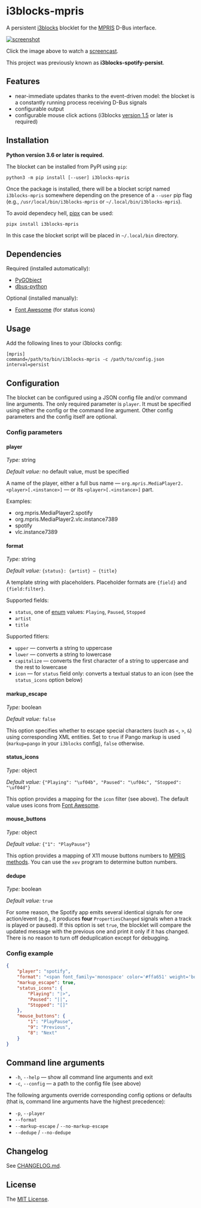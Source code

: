 # i3blocks-mpris

A persistent [i3blocks][i3blocks] blocklet for the [MPRIS][mpris-spec] D-Bus interface.

[![screenshot][screenshot]][screencast]

Click the image above to watch a [screencast][screencast].

This project was previously known as **i3blocks-spotify-persist**.

## Features

* near-immediate updates thanks to the event-driven model: the blocket is a constantly running process receiving D-Bus signals
* configurable output
* configurable mouse click actions (i3blocks [version 1.5][i3blocks-1.5] or later is required)


## Installation

**Python version 3.6 or later is required.**

The blocket can be installed from PyPI using `pip`:

```shell
python3 -m pip install [--user] i3blocks-mpris
```

Once the package is installed, there will be a blocket script named `i3blocks-mpris` somewhere depending on the presence of a `--user` pip flag (e.g., `/usr/local/bin/i3blocks-mpris` or `~/.local/bin/i3blocks-mpris`).

To avoid dependecy hell, [pipx][pipx] can be used:

```shell
pipx install i3blocks-mpris
```

In this case the blocket script will be placed in `~/.local/bin` directory.


## Dependencies

Required (installed automatically):
  * [PyGObject][pygobject]
  * [dbus-python][dbus-python]

Optional (installed manually):
  * [Font Awesome][font-awesome] (for status icons)


## Usage

Add the following lines to your i3blocks config:

```
[mpris]
command=/path/to/bin/i3blocks-mpris -c /path/to/config.json
interval=persist
```


## Configuration

The blocket can be configured using a JSON config file and/or command line arguments. The only required parameter is `player`. It must be specified using either the config or the command line argument. Other config parameters and the config itself are optional.

### Config parameters

#### player

*Type:* string

*Default value:* no default value, must be specified

A name of the player, either a full bus name — `org.mpris.MediaPlayer2.<player>[.<instance>]` — or its `<player>[.<instance>]` part.

Examples:

  * org.mpris.MediaPlayer2.spotify
  * org.mpris.MediaPlayer2.vlc.instance7389
  * spotify
  * vlc.instance7389

#### format

*Type:* string

*Default value:* `{status}: {artist} – {title}`

A template string with placeholders. Placeholder formats are `{field}` and `{field:filter}`.

Supported fields:

  * `status`, one of [enum][mpris-playbackstatus-type] values: `Playing`, `Paused`, `Stopped`
  * `artist`
  * `title`

Supported fitlers:

  * `upper` — converts a string to uppercase
  * `lower` — converts a string to lowercase
  * `capitalize` — converts the first character of a string to uppercase and the rest to lowercase
  * `icon` — for `status` field only: converts a textual status to an icon (see the `status_icons` option below)

#### markup_escape

*Type:* boolean

*Default value:* `false`

This option specifies whether to escape special characters (such as `<`, `>`, `&`) using corresponding XML entities. Set to `true` if Pango markup is used (`markup=pango` in your `i3blocks` config), `false` otherwise.

#### status_icons

*Type:* object

*Default value:* `{"Playing": "\uf04b", "Paused": "\uf04c", "Stopped": "\uf04d"}`

This option provides a mapping for the `icon` filter (see above). The default value uses icons from [Font Awesome][font-awesome].

#### mouse_buttons

*Type:* object

*Default value:* `{"1": "PlayPause"}`

This option provides a mapping of X11 mouse buttons numbers to [MPRIS methods][mpris-methods]. You can use the `xev` program to determine button numbers.

#### dedupe

*Type:* boolean

*Default value:* `true`

For some reason, the Spotify app emits several identical signals for one action/event (e.g., it produces **four** `PropertiesChanged` signals when a track is played or paused). If this option is set `true`, the blocklet will compare the updated message with the previous one and print it only if it has changed. There is no reason to turn off deduplication except for debugging.

### Config example

```json
{
    "player": "spotify",
    "format": "<span font_family='monospace' color='#ffa651' weight='bold'>{status:icon} {status:upper}</span> <span color='#72bf44' weight='bold'>{artist}</span><span color='#ffa651'>᛫</span><span color='#b2d235'>{title}</span>",
    "markup_escape": true,
    "status_icons": {
        "Playing": "|>",
        "Paused": "||",
        "Stopped": "[]"
    },
    "mouse_buttons": {
        "1": "PlayPause",
        "9": "Previous",
        "8": "Next"
    }
}

```


## Command line arguments

  * `-h`, `--help` — show all command line arguments and exit
  * `-c`, `--config` — a path to the config file (see above)

The following arguments override corresponding config options or defaults (that is, command line arguments have the highest precedence):

  * `-p`, `--player`
  * `--format`
  * `--markup-escape` / `--no-markup-escape`
  * `--dedupe` / `--no-dedupe`


## Changelog

See [CHANGELOG.md][changelog].


## License

The [MIT License][license].


[screenshot]: https://tinystash.undef.im/il/3wQUgnuCRyADYHZ4Vi6qN29p65njk1DdsjUu5WePUBNmUak7Z9y6CqNRnEzMN2pVBVsZvBDJ9GDyJUGGYd3Fgbqd.png
[screencast]: https://tinystash.undef.im/il/2Xscwkh3rAhw2iqSr9XxJ2Meph57eXiHwkkWiAgroiuGPXB9fYnPJqgdYR7nR4B9U5hHvxxGtr8Sc3QaquwjHT38.mp4
[license]: https://github.com/un-def/i3blocks-mpris/blob/master/LICENSE
[changelog]: https://github.com/un-def/i3blocks-mpris/blob/master/CHANGELOG.md
[i3blocks]: https://github.com/vivien/i3blocks
[i3blocks-1.5]: https://github.com/vivien/i3blocks/releases/tag/1.5
[dbus-python]: https://dbus.freedesktop.org/doc/dbus-python/
[pygobject]: https://pygobject.readthedocs.io/en/latest/
[font-awesome]: https://fontawesome.com/
[pipx]: https://pipxproject.github.io/pipx/
[mpris-spec]: https://specifications.freedesktop.org/mpris-spec/latest/
[mpris-playbackstatus-type]: https://specifications.freedesktop.org/mpris-spec/2.2/Player_Interface.html#Enum:Playback_Status
[mpris-methods]: https://specifications.freedesktop.org/mpris-spec/2.2/Player_Interface.html#methods

